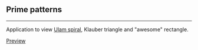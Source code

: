 ## Prime patterns
-----------------
Application to view [Ulam spiral](https://en.wikipedia.org/wiki/Ulam_spiral), Klauber triangle and "awesome" rectangle. 

[Preview](https://rawgit.com/krmld/PrimePatterns/master/index.html)
